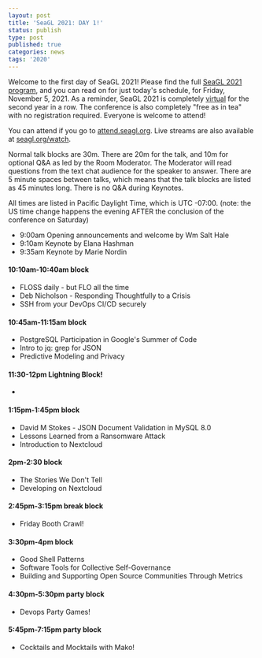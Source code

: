 ```yaml
---
layout: post
title: 'SeaGL 2021: DAY 1!'
status: publish
type: post
published: true
categories: news
tags: '2020'
---
```


Welcome to the first day of SeaGL 2021!  Please find the full [SeaGL 2021 program](), and you can read on for just today's schedule, for Friday, November 5, 2021.  As a reminder, SeaGL 2021 is completely [virtual]() for the second year in a row.  The conference is also completely "free as in tea" with no registration required.  Everyone is welcome to attend!

You can attend if you go to [attend.seagl.org](https://attend.seagl.org).  Live streams are also available at [seagl.org/watch](https://seagl.org/watch).

Normal talk blocks are 30m.  There are 20m for the talk, and 10m for optional Q&A as led by the Room Moderator.  The Moderator will read questions from the text chat audience for the speaker to answer.  There are 5 minute spaces between talks, which means that the talk blocks are listed as 45 minutes long.  There is no Q&A during Keynotes.

All times are listed in Pacific Daylight Time, which is UTC -07:00.  (note: the US time change happens the evening AFTER the conclusion of the conference on Saturday)

* 9:00am Opening announcements and welcome by Wm Salt Hale
* 9:10am Keynote by Elana Hashman
* 9:35am Keynote by Marie Nordin

#### 10:10am-10:40am block
* FLOSS daily - but FLO all the time
* Deb Nicholson - Responding Thoughtfully to a Crisis
* SSH from your DevOps CI/CD securely

#### 10:45am-11:15am block
* PostgreSQL Participation in Google's Summer of Code
* Intro to jq: grep for JSON
* Predictive Modeling and Privacy

#### 11:30-12pm Lightning Block!
* 

#### 1:15pm-1:45pm block
* David M Stokes - JSON Document Validation in MySQL 8.0
* Lessons Learned from a Ransomware Attack
* Introduction to Nextcloud

#### 2pm-2:30 block
* The Stories We Don't Tell
* Developing on Nextcloud

#### 2:45pm-3:15pm break block
* Friday Booth Crawl!

#### 3:30pm-4pm block
* Good Shell Patterns
* Software Tools for Collective Self-Governance
* Building and Supporting Open Source Communities Through Metrics

#### 4:30pm-5:30pm party block
* Devops Party Games!

#### 5:45pm-7:15pm party block
* Cocktails and Mocktails with Mako!
